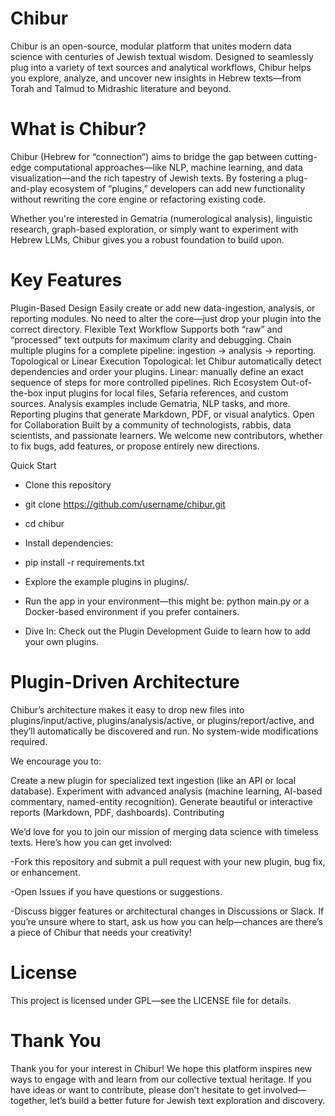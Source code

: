 # Chibur
Chibur is an open-source, modular platform that unites modern data science with centuries of Jewish textual wisdom. Designed to seamlessly plug into a variety of text sources and analytical workflows, Chibur helps you explore, analyze, and uncover new insights in Hebrew texts—from Torah and Talmud to Midrashic literature and beyond.

# What is Chibur?

Chibur (Hebrew for “connection”) aims to bridge the gap between cutting-edge computational approaches—like NLP, machine learning, and data visualization—and the rich tapestry of Jewish texts. By fostering a plug-and-play ecosystem of “plugins,” developers can add new functionality without rewriting the core engine or refactoring existing code.

Whether you're interested in Gematria (numerological analysis), linguistic research, graph-based exploration, or simply want to experiment with Hebrew LLMs, Chibur gives you a robust foundation to build upon.

# Key Features

Plugin-Based Design
Easily create or add new data-ingestion, analysis, or reporting modules.
No need to alter the core—just drop your plugin into the correct directory.
Flexible Text Workflow
Supports both “raw” and “processed” text outputs for maximum clarity and debugging.
Chain multiple plugins for a complete pipeline: ingestion → analysis → reporting.
Topological or Linear Execution
Topological: let Chibur automatically detect dependencies and order your plugins.
Linear: manually define an exact sequence of steps for more controlled pipelines.
Rich Ecosystem
Out-of-the-box input plugins for local files, Sefaria references, and custom sources.
Analysis examples include Gematria, NLP tasks, and more.
Reporting plugins that generate Markdown, PDF, or visual analytics.
Open for Collaboration
Built by a community of technologists, rabbis, data scientists, and passionate learners.
We welcome new contributors, whether to fix bugs, add features, or propose entirely new directions.

Quick Start

- Clone this repository

- git clone https://github.com/username/chibur.git

- cd chibur

- Install dependencies:

- pip install -r requirements.txt

- Explore the example plugins in plugins/.

- Run the app in your environment—this might be: python main.py or a Docker-based environment if you prefer containers.

- Dive In: Check out the Plugin Development Guide to learn how to add your own plugins.

# Plugin-Driven Architecture

Chibur’s architecture makes it easy to drop new files into plugins/input/active, plugins/analysis/active, or plugins/report/active, and they’ll automatically be discovered and run. No system-wide modifications required.

We encourage you to:

Create a new plugin for specialized text ingestion (like an API or local database).
Experiment with advanced analysis (machine learning, AI-based commentary, named-entity recognition).
Generate beautiful or interactive reports (Markdown, PDF, dashboards).
Contributing

We’d love for you to join our mission of merging data science with timeless texts. Here’s how you can get involved:

-Fork this repository and submit a pull request with your new plugin, bug fix, or enhancement.

-Open Issues if you have questions or suggestions.

-Discuss bigger features or architectural changes in Discussions or Slack.
If you’re unsure where to start, ask us how you can help—chances are there’s a piece of Chibur that needs your creativity!

# License

This project is licensed under GPL—see the LICENSE file for details.

# Thank You
Thank you for your interest in Chibur! We hope this platform inspires new ways to engage with and learn from our collective textual heritage. If you have ideas or want to contribute, please don’t hesitate to get involved—together, let’s build a better future for Jewish text exploration and discovery.
